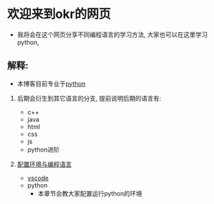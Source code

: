 # 欢迎来到okr的网页

- 我将会在这个网页分享不同编程语言的学习方法, 大家也可以在这里学习python, 
## 解释:

- 本博客目前专业于[python](https://www.python.org/)
1. 后期会衍生到其它语言的分支, 提前说明后期的语言有:
   - c++
   - java
   - html
   - css
   - js
   - python进阶

1. [配置环境与编程语言](配置环境与编程语言章节说明.md)
   - [vscode](vscode_安装\配置\优化.md)
   - python
     - 本章节会教大家配置运行python的环境

